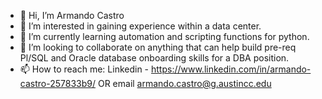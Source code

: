 - 👋 Hi, I’m Armando Castro 
- 👀 I’m interested in gaining experience within a data center. 
- 🌱 I’m currently learning automation and scripting functions for python. 
- 💞️ I’m looking to collaborate on anything that can help build pre-req Pl/SQL and Oracle database onboarding skills for a DBA position.  
- 📫 How to reach me:   Linkedin - https://www.linkedin.com/in/armando-castro-257833b9/  OR email armando.castro@g.austincc.edu

<!---
acastro84/acastro84 is a ✨ special ✨ repository because its `README.md` (this file) appears on your GitHub profile.
You can click the Preview link to take a look at your changes.
--->
